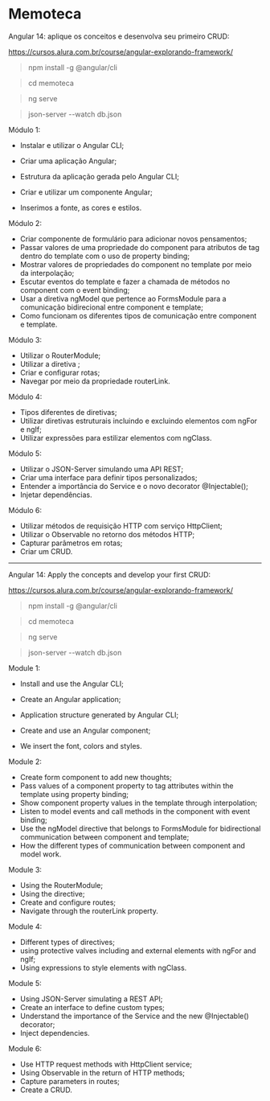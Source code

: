 # Memoteca

Angular 14: aplique os conceitos e desenvolva seu primeiro CRUD:

https://cursos.alura.com.br/course/angular-explorando-framework/


>npm install -g @angular/cli

>cd memoteca

>ng serve

>json-server --watch db.json

Módulo 1:

* Instalar e utilizar o Angular CLI;

* Criar uma aplicação Angular;

* Estrutura da aplicação gerada pelo Angular CLI;

* Criar e utilizar um componente Angular;

* Inserimos a fonte, as cores e estilos.

Módulo 2:

* Criar componente de formulário para adicionar novos pensamentos;
* Passar valores de uma propriedade do component para atributos de tag dentro do template com o uso de property binding;
* Mostrar valores de propriedades do component no template por meio da interpolação;
* Escutar eventos do template e fazer a chamada de métodos no component com o event binding;
* Usar a diretiva ngModel que pertence ao FormsModule para a comunicação bidirecional entre component e template;
* Como funcionam os diferentes tipos de comunicação entre component e template.

Módulo 3:

* Utilizar o RouterModule;
* Utilizar a diretiva <router-outlet>;
* Criar e configurar rotas;
* Navegar por meio da propriedade routerLink.

Módulo 4:

* Tipos diferentes de diretivas;
* Utilizar diretivas estruturais incluindo e excluindo elementos com ngFor e ngIf;
* Utilizar expressões para estilizar elementos com ngClass.

Módulo 5:

* Utilizar o JSON-Server simulando uma API REST;
* Criar uma interface para definir tipos personalizados;
* Entender a importância do Service e o novo decorator @Injectable();
* Injetar dependências.

Módulo 6:

* Utilizar métodos de requisição HTTP com serviço HttpClient;
* Utilizar o Observable no retorno dos métodos HTTP;
* Capturar parâmetros em rotas;
* Criar um CRUD.

---------------------------------------------------------------------------------------------

Angular 14: Apply the concepts and develop your first CRUD:

https://cursos.alura.com.br/course/angular-explorando-framework/

>npm install -g @angular/cli

>cd memoteca

>ng serve

>json-server --watch db.json

Module 1:

* Install and use the Angular CLI;

* Create an Angular application;

* Application structure generated by Angular CLI;

* Create and use an Angular component;

* We insert the font, colors and styles.

Module 2:

* Create form component to add new thoughts;
* Pass values ​​of a component property to tag attributes within the template using property binding;
* Show component property values ​​in the template through interpolation;
* Listen to model events and call methods in the component with event binding;
* Use the ngModel directive that belongs to FormsModule for bidirectional communication between component and template;
* How the different types of communication between component and model work.

Module 3:

* Using the RouterModule;
* Using the <router-outlet> directive;
* Create and configure routes;
* Navigate through the routerLink property.

Module 4:

* Different types of directives;
* using protective valves including and external elements with ngFor and ngIf;
* Using expressions to style elements with ngClass.

Module 5:

* Using JSON-Server simulating a REST API;
* Create an interface to define custom types;
* Understand the importance of the Service and the new @Injectable() decorator;
* Inject dependencies.

Module 6:

* Use HTTP request methods with HttpClient service;
* Using Observable in the return of HTTP methods;
* Capture parameters in routes;
* Create a CRUD.
